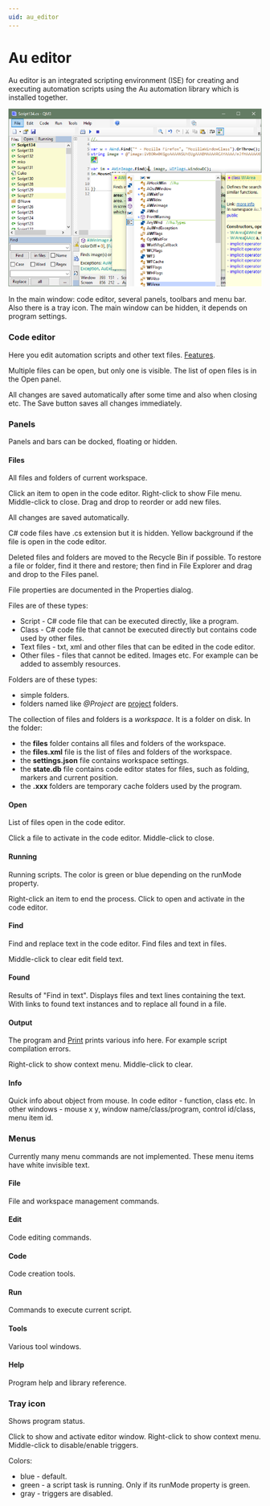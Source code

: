 ```yaml
---
uid: au_editor
---
```


# Au editor

Au editor is an integrated scripting environment (ISE) for creating and executing automation scripts using the Au automation library which is installed together.

![window](../images/window.png "Editor window")

In the main window: code editor, several panels, toolbars and menu bar. Also there is a tray icon. The main window can be hidden, it depends on program settings.

### Code editor
Here you edit automation scripts and other text files.
[Features](xref:code_editor).

Multiple files can be open, but only one is visible. The list of open files is in the Open panel.

All changes are saved automatically after some time and also when closing etc. The Save button saves all changes immediately.

### Panels
Panels and bars can be docked, floating or hidden.

#### Files
All files and folders of current workspace.

Click an item to open in the code editor. Right-click to show File menu. Middle-click to close. Drag and drop to reorder or add new files.

All changes are saved automatically.

C# code files have .cs extension but it is hidden. Yellow background if the file is open in the code editor.

Deleted files and folders are moved to the Recycle Bin if possible. To restore a file or folder, find it there and restore; then find in File Explorer and drag and drop to the Files panel.

File properties are documented in the Properties dialog.

Files are of these types:
- Script - C# code file that can be executed directly, like a program.
- Class - C# code file that cannot be executed directly but contains code used by other files.
- Text files - txt, xml and other files that can be edited in the code editor.
- Other files - files that cannot be edited. Images etc. For example can be added to assembly resources.

Folders are of these types:
- simple folders.
- folders named like <i>@Project</i> are [project](xref:class_project) folders.

The collection of files and folders is a *workspace*. It is a folder on disk. In the folder:
- the **files** folder contains all files and folders of the workspace.
- the **files.xml** file is the list of files and folders of the workspace.
- the **settings.json** file contains workspace settings.
- the **state.db** file contains code editor states for files, such as folding, markers and current position.
- the **.xxx** folders are temporary cache folders used by the program.

#### Open
List of files open in the code editor.

Click a file to activate in the code editor. Middle-click to close.

#### Running
Running scripts. The color is green or blue depending on the runMode property.

Right-click an item to end the process. Click to open and activate in the code editor.

#### Find
Find and replace text in the code editor. Find files and text in files.

Middle-click to clear edit field text.

#### Found
Results of "Find in text". Displays files and text lines containing the text. With links to found text instances and to replace all found in a file. 

#### Output
The program and [Print]() prints various info here. For example script compilation errors.

Right-click to show context menu. Middle-click to clear.

#### Info
Quick info about object from mouse. In code editor - function, class etc. In other windows - mouse x y, window name/class/program, control id/class, menu item id.

### Menus
Currently many menu commands are not implemented. These menu items have white invisible text.

#### File
File and workspace management commands.

#### Edit
Code editing commands.

#### Code
Code creation tools.

#### Run
Commands to execute current script.

#### Tools
Various tool windows.

#### Help
Program help and library reference.

### Tray icon
Shows program status.

Click to show and activate editor window. Right-click to show context menu. Middle-click to disable/enable triggers.

Colors:
- blue - default.
- green - a script task is running. Only if its runMode property is green.
- gray - triggers are disabled.
